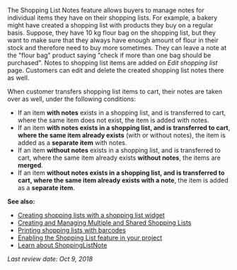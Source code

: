 The Shopping List Notes feature allows buyers to manage notes for individual items they have on their shopping lists. For example, a bakery might have created a shopping list with products they buy on a regular basis. Suppose, they have 10 kg flour bag on the shopping list, but they want to make sure that they always have enough amount of flour in their stock and therefore need to buy more sometimes. They can leave a note at the "flour bag" product saying "check if more than one bag should be purchased". Notes to shopping list items are added on *Edit shopping list* page. Customers can edit and delete the created shopping list notes there as well.

When customer transfers shopping list items to cart, their notes are taken over as well, under the following conditions:

* If an item **with notes** exists in a shopping list, and is transferred to cart, where the same item does not exist, the item is added with notes.
* If an item **with notes exists in a shopping list, and is transferred to cart**, **where the same item already exists** (with or without notes), the item is added as a **separate item** with notes.
* If an item **without notes** exists in a shopping list, and is transferred to cart, where the same item already exists **without notes**, the items are **merged**.
* If an item **without notes exists in a shopping list, and is transferred to cart, where the same item already exists with a note**, the item is added as a **separate item**.

**See also:**

* [Creating shopping lists with a shopping list widget](https://documentation.spryker.com/v4/docs/shopping-list-widget)
* [Creating and Managing Multiple and Shared Shopping Lists](https://documentation.spryker.com/v4/docs/multiple-shared-shopping-list-overview)
* [Printing shopping lists with barcodes](https://documentation.spryker.com/v4/docs/printing-shopping-list-overview)
* [Enabling the Shopping List feature in your project](https://documentation.spryker.com/v3/docs/shopping-lists-feature-integration-201907)
* [Learn about ShoppingListNote](https://documentation.spryker.com/v3/docs/shopping-list-note)

_Last review date: Oct 9, 2018_ <!-- by Ahmed Saaba, Helen Kravchenko -->